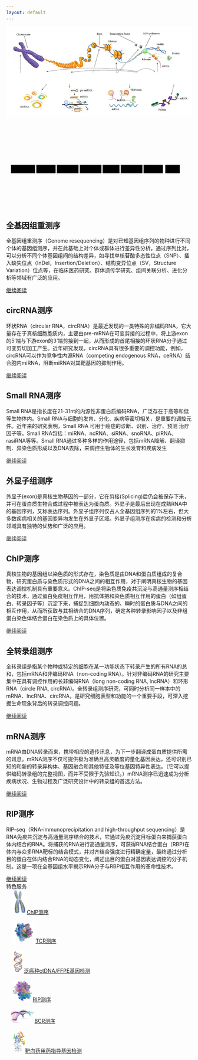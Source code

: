 ```yaml
---
layout: default
---
```


<div class="image-container">
	<div class="home-image">
  		<img class="image" src="/image/home.jpg">
  		<svg preserveAspectRatio="xMinYMin meet" class="classic-svg" viewBox="0 0 770 372"><rect id="resequencing" class="rectangle-box rect-active" x="20" y="195" height="35" width="100" rx="1" ry="1"></rect><text x="70" y="217" text-anchor="middle" style="fill: black; font-size: 0.8rem; pointer-events: none;">全基因组重测序</text><rect id="circRNA_sequencing" class="rectangle-box" x="125" y="195" height="35" width="80" rx="1" ry="1"></rect><text x="165" y="217" text-anchor="middle" style="fill: black; font-size: 0.8rem; pointer-events: none;">circRNA测序</text><rect id="small_RNA_sequencing" class="rectangle-box" x="210" y="195" height="35" width="90" rx="1" ry="1"></rect><text x="255" y="217" text-anchor="middle" style="fill: black; font-size: 0.8rem; pointer-events: none;">smallRNA测序</text><rect id="exon_sequencing" class="rectangle-box" x="305" y="195" height="35" width="90" rx="1" ry="1"></rect><text x="350" y="217" text-anchor="middle" style="fill: black; font-size: 0.8rem; pointer-events: none;">外显子组测序</text><rect id="ChIP_sequencing" class="rectangle-box" x="400" y="195" height="35" width="70" rx="1" ry="1"></rect><text x="435" y="217" text-anchor="middle" style="fill: black; font-size: 0.8rem; pointer-events: none;">ChIP测序</text><rect id="transcriptome_sequencing" class="rectangle-box" x="475" y="195" height="35" width="90" rx="1" ry="1"></rect><text x="520" y="217" text-anchor="middle" style="fill: black; font-size: 0.8rem; pointer-events: none;">全转录组测序</text><rect id="mRNA_sequencing" class="rectangle-box" x="570" y="195" height="35" width="80" rx="1" ry="1"></rect><text x="610" y="217" text-anchor="middle" style="fill: black; font-size: 0.8rem; pointer-events: none;">mRNA测序</text><rect id="RIP_sequencing" class="rectangle-box" x="660" y="195" height="35" width="60" rx="1" ry="1"></rect><text x="690" y="217" text-anchor="middle" style="fill: black; font-size: 0.8rem; pointer-events: none;">RIP测序</text></svg>
	</div>
	<div class="intro">
		<div class="resequencing show-intro">
			<h2 class="intro-title">全基因组重测序</h2>
			<p class="intro-content">全基因组重测序（Genome resequencing）是对已知基因组序列的物种进行不同个体的基因组测序，并在此基础上对个体或群体进行差异性分析。通过序列比对，可以分析不同个体基因组间的结构差异，如寻找单核苷酸多态性位点（SNP）、插入缺失位点（InDel，Insertion/Deletion）、结构变异位点（SV，Structure Variation）位点等，在临床医药研究、群体遗传学研究、组间关联分析、进化分析等领域有广泛的应用。</p>
			<div class="intro-button"><a href="/science/">继续阅读</a></div>
		</div>
		<div class="circRNA_sequencing">
			<h2 class="intro-title">circRNA测序</h2>
			<p class="intro-content">环状RNA（circular RNA，circRNA）是最近发现的一类特殊的非编码RNA，它大量存在于真核细胞胞质内，主要由pre-mRNA在可变剪接的过程中，将上游exon的5’端与下游exon的3’端剪接到一起，从而形成的首尾相接的环状RNA分子通过可变剪切加工产生。近年研究发现，circRNA具有很多重要的调控功能，例如，circRNA可以作为竞争性内源RNA（competing endogenous RNA，ceRNA）结合胞内miRNA，阻断miRNA对其靶基因的抑制作用。</p>
			<div class="intro-button"><a href="/science/circRNA_sequencing/">继续阅读</a></div>
		</div>
		<div class="small_RNA_sequencing">
			<h2 class="intro-title">Small RNA测序</h2>
			<p class="intro-content">Small RNA是指长度在21-31nt的内源性非蛋白质编码RNA，广泛存在于高等和低等生物体内。Small RNA与细胞的发育、分化、疾病等密切相关，是重要的调控元件。近年来的研究表明，Small RNA 可用于癌症的诊断、识别、治疗、预测 治疗因子等。Small RNA包括：miRNA、ncRNA、siRNA、snoRNA、piRNA、rasiRNA等等。Small RNA通过多种多样的作用途径，包括mRNA降解、翻译抑制、异染色质形成以及DNA去除，来调控生物体的生长发育和疾病发生</p>
			<div class="intro-button"><a href="/science/small_RNA_sequencing/">继续阅读</a></div>
		</div>
		<div class="exon_sequencing">
			<h2 class="intro-title">外显子组测序</h2>
			<p class="intro-content">外显子(exon)是真核生物基因的一部分，它在剪接(Splicing)后仍会被保存下来，并可在蛋白质生物合成过程中被表达为蛋白质。外显子是最后出现在成熟RNA中的基因序列，又称表达序列。外显子组序列仅占人全基因组序列的1%左右，但大多数疾病相关的基因变异均发生在外显子区域。外显子组测序在疾病的检测和分析领域具有独特的优势和广泛的应用。</p>
			<div class="intro-button"><a href="/science/exon_sequencing/">继续阅读</a></div>
		</div>
		<div class="ChIP_sequencing">
			<h2 class="intro-title">ChIP测序</h2>
			<p class="intro-content">真核生物的基因组以染色质的形式存在，染色质是由DNA和蛋白质组成的复合物，研究蛋白质与染色质形式的DNA之间的相互作用，对于阐明真核生物的基因表达调控机制具有重要意义。ChIP-seq是将染色质免疫共沉淀与高通量测序相结合的技术，通过蛋白免疫相互作用，用抗体把和染色质相互作用的蛋白（如组蛋白、转录因子等）沉淀下来，捕捉到细胞内动态的、瞬时的蛋白质与DNA之间的相互作用，从而所获取与其相结合的DNA序列，确定各种转录影响因子以及非组蛋白染色体结合蛋白在染色质上的具体位置。</p>
			<div class="intro-button"><a href="/science/ChIP_sequencing/">继续阅读</a></div>
		</div>
		<div class="transcriptome_sequencing">
			<h2 class="intro-title">全转录组测序</h2>
			<p class="intro-content">全转录组是指某个物种或特定的细胞在某一功能状态下转录产生的所有RNA的总和，包括mRNA和非编码RNA（non-coding RNA）。针对非编码RNA的研究主要集中在具有调控作用的长非编码RNA（long non-coding RNA, lncRNA）和环形RNA（circle RNA, circRNA)。全转录组测序研究，可同时分析同一样本中的mRNA、lncRNA、circRNA，是研究细胞表型和功能的一个重要手段，可深入挖掘生命现象背后的转录调控问题。</p>
			<div class="intro-button"><a href="/science/transcriptome_sequencing/">继续阅读</a></div>
		</div>
		<div class="mRNA_sequencing">
			<h2 class="intro-title">mRNA测序</h2>
			<p class="intro-content">mRNA由DNA转录而来，携带相应的遗传讯息，为下一步翻译成蛋白质提供所需的讯息。mRNA测序不仅可提供极为准确且高灵敏度的量化基因表达，还可识别已知的和新的转录异构体、基因融合和其他特征及等位基因特异性表达。（它可以提供编码转录组的完整视图，而并不受限于先验知识。）mRNA测序已迅速成为分析疾病状况、生物过程及广泛研究设计中的转录组的首选方法。</p>
			<div class="intro-button"><a href="/science/mRNA_sequencing/">继续阅读</a></div>
		</div>
		<div class="RIP_sequencing">
			<h2 class="intro-title">RIP测序</h2>
			<p class="intro-content">RIP-seq（RNA-immunoprecipitation and high-throughput sequencing）是RNA免疫共沉淀与高通量测序结合的技术，它通过免疫沉淀目标蛋白来捕获蛋白体内结合的RNA。将捕获的RNA进行高通量测序，可获得RNA结合蛋白（RBP)在体内与众多RNA靶标的结合模式，并对齐结合强度进行精确定量，最终通过分析目的蛋白在体内结合RNA的动态变化，阐述出目的蛋白对基因表达调控的分子机制。这是一项在全基因组水平揭示RNA分子与RBP相互作用的革命性技术。</p>
			<div class="intro-button"><a href="/science/RIP_sequencing/">继续阅读</a></div>
		</div>
	</div>
</div>
<div class="home-title"><span>特色服务</span></div>
<div class="product">
  <div class="product-panel"><img src="/image/home/chromosome.png" style="width: 2.5rem; margin-left: 1rem;"><a href="/science/ChIP_sequencing/">ChIP测序</a></div>
  <div class="product-panel"><img src="/image/home/thisimagecou.png" style="width: 4rem; margin-left: 1rem;"><a href="/science/TCR_sequencing/">TCR测序</a></div>
  <div class="product-panel"><img src="/image/home/GluRBRGpremRNA4.png" style="width: 2rem; margin-left: 1rem;"><a href="/clinical/">泛癌种ctDNA/FFPE基因检测</a></div>
  <div class="product-panel"><img src="/image/home/final_protnotran.png" style="width: 3.5rem; margin-left: 1rem;"><a href="/science/RIP_sequencing/">RIP测序</a></div>
  <div class="product-panel"><img src="/image/home/download1.png" style="width: 4rem; margin-left: 0.8rem;"><a href="//science/BCR_sequencing/">BCR测序</a></div>
  <div class="product-panel"><img src="/image/home/KC_SSMP.png" style="width: 2.2rem; margin-left: 1rem;"><a href="/clinical/medication_guide/">靶向药用药指导基因检测</a></div>
</div>

